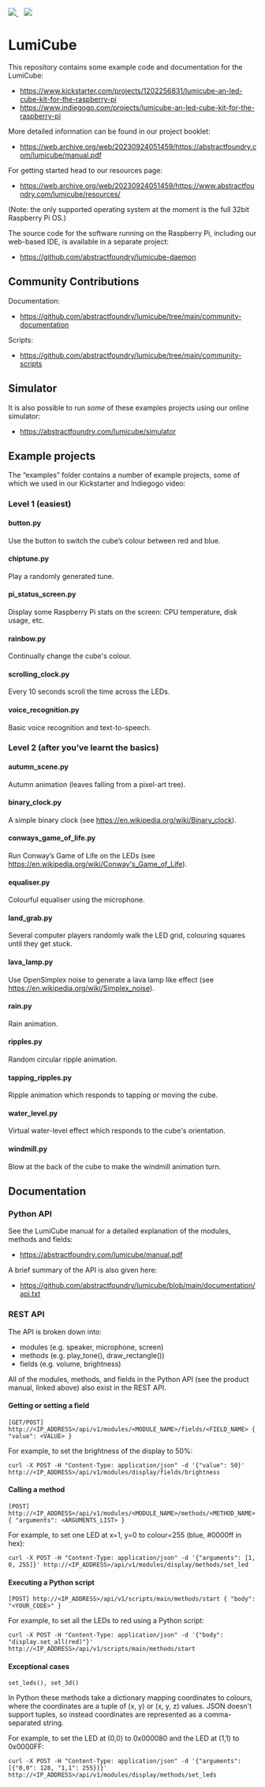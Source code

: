 <p align="left">
    <a href="https://discord.gg/Vw4GP74jyR" alt="Join us on Discord">
        <img src="https://img.shields.io/discord/1019982647608496129?label=Discord&logo=discord&style=social" />
    </a>&nbsp;&nbsp;
    <a href="https://www.youtube.com/channel/UCqcvg09IKlXt0q0qyGb5hGw/featured" alt="Our YouTube Channel">
        <img src="https://img.shields.io/youtube/channel/views/UCqcvg09IKlXt0q0qyGb5hGw?label=YouTubeChannelViews&style=social" />
    </a>
</p>

# LumiCube

This repository contains some example code and documentation for the LumiCube:
* https://www.kickstarter.com/projects/1202256831/lumicube-an-led-cube-kit-for-the-raspberry-pi
* https://www.indiegogo.com/projects/lumicube-an-led-cube-kit-for-the-raspberry-pi

More detailed information can be found in our project booklet:
* https://web.archive.org/web/20230924051459/https://abstractfoundry.com/lumicube/manual.pdf

For getting started head to our resources page:
* https://web.archive.org/web/20230924051459/https://www.abstractfoundry.com/lumicube/resources/

(Note: the only supported operating system at the moment is the full 32bit Raspberry Pi OS.)

The source code for the software running on the Raspberry Pi, including our web-based IDE, is available in a separate project:
* https://github.com/abstractfoundry/lumicube-daemon

## Community Contributions

Documentation:
* https://github.com/abstractfoundry/lumicube/tree/main/community-documentation

Scripts:
* https://github.com/abstractfoundry/lumicube/tree/main/community-scripts

## Simulator

It is also possible to run _some_ of these examples projects using our online simulator:
* https://abstractfoundry.com/lumicube/simulator

## Example projects

The “examples” folder contains a number of example projects, some of which we used in our Kickstarter and Indiegogo video:

### Level 1 (easiest)

#### button.py
Use the button to switch the cube’s colour between red and blue.

#### chiptune.py
Play a randomly generated tune.

#### pi_status_screen.py
Display some Raspberry Pi stats on the screen: CPU temperature, disk usage, etc.

#### rainbow.py
Continually change the cube's colour.

#### scrolling_clock.py
Every 10 seconds scroll the time across the LEDs.

#### voice_recognition.py
Basic voice recognition and text-to-speech.

### Level 2 (after you’ve learnt the basics)

#### autumn_scene.py
Autumn animation (leaves falling from a pixel-art tree).

#### binary_clock.py
A simple binary clock (see https://en.wikipedia.org/wiki/Binary_clock).

#### conways_game_of_life.py
Run Conway’s Game of Life on the LEDs (see https://en.wikipedia.org/wiki/Conway's_Game_of_Life).

#### equaliser.py
Colourful equaliser using the microphone.

#### land_grab.py
Several computer players randomly walk the LED grid, colouring squares until they get stuck.

#### lava_lamp.py
Use OpenSimplex noise to generate a lava lamp like effect (see https://en.wikipedia.org/wiki/Simplex_noise).

#### rain.py
Rain animation.

#### ripples.py
Random circular ripple animation.

#### tapping_ripples.py
Ripple animation which responds to tapping or moving the cube.

#### water_level.py
Virtual water-level effect which responds to the cube's orientation.

#### windmill.py
Blow at the back of the cube to make the windmill animation turn.

## Documentation

### Python API

See the LumiCube manual for a detailed explanation of the modules, methods and fields:
* https://abstractfoundry.com/lumicube/manual.pdf

A brief summary of the API is also given here:
* https://github.com/abstractfoundry/lumicube/blob/main/documentation/api.txt

### REST API

The API is broken down into:
- modules (e.g. speaker, microphone, screen)
- methods (e.g. play_tone(), draw_rectangle())
- fields  (e.g. volume, brightness)

All of the modules, methods, and fields in the Python API (see the product manual, linked above) also exist in the REST API.

#### Getting or setting a field

```
[GET/POST] http://<IP_ADDRESS>/api/v1/modules/<MODULE_NAME>/fields/<FIELD_NAME> { "value": <VALUE> }
```

For example, to set the brightness of the display to 50%:

```
curl -X POST -H "Content-Type: application/json" -d '{"value": 50}' http://<IP_ADDRESS>/api/v1/modules/display/fields/brightness
```

#### Calling a method

```
[POST] http://<IP_ADDRESS>/api/v1/modules/<MODULE_NAME>/methods/<METHOD_NAME> { "arguments": <ARGUMENTS_LIST> }
```

For example, to set one LED at x=1, y=0 to colour=255 (blue, #0000ff in hex):

```
curl -X POST -H "Content-Type: application/json" -d '{"arguments": [1, 0, 255]}' http://<IP_ADDRESS>/api/v1/modules/display/methods/set_led
```

#### Executing a Python script

```
[POST] http://<IP_ADDRESS>/api/v1/scripts/main/methods/start { "body": "<YOUR_CODE>" }
```

For example, to set all the LEDs to red using a Python script:

```
curl -X POST -H "Content-Type: application/json" -d '{"body": "display.set_all(red)"}' http://<IP_ADDRESS>/api/v1/scripts/main/methods/start
```

#### Exceptional cases

`set_leds(), set_3d()`

In Python these methods take a dictionary mapping coordinates to colours, where the coordinates are a tuple of (x, y) or (x, y, z) values. JSON doesn't support tuples, so instead coordinates are represented as a comma-separated string.

For example, to set the LED at (0,0) to 0x000080 and the LED at (1,1) to 0x0000FF:

```
curl -X POST -H "Content-Type: application/json" -d '{"arguments": [{"0,0": 128, "1,1": 255}]}' http://<IP_ADDRESS>/api/v1/modules/display/methods/set_leds
```
